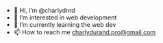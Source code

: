 - 👋 Hi, I’m @charlydnrd
- 👀 I’m interested in web development
- 🌱 I’m currently learning the web dev
- 📫 How to reach me charlydurand.pro@gmail.com

<!---
charlydnrd/charlydnrd is a ✨ special ✨ repository because its `README.md` (this file) appears on your GitHub profile.
You can click the Preview link to take a look at your changes.
--->
